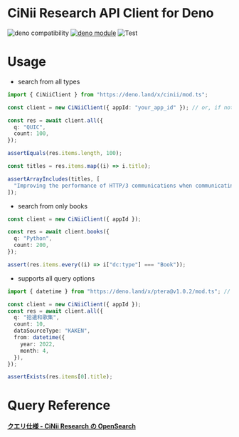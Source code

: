 # CiNii Research API Client for Deno

![deno compatibility](https://shield.deno.dev/deno/^1.24)
[![deno module](https://shield.deno.dev/x/cinii)](https://deno.land/x/cinii])
![Test](https://github.com/p1atdev/cinii/actions/workflows/test.yaml/badge.svg)

# Usage

- search from all types

```ts
import { CiNiiClient } from "https://deno.land/x/cinii/mod.ts";

const client = new CiNiiClient({ appId: "your_app_id" }); // or, if not specified, refer to the environment variable CINII_APP_ID

const res = await client.all({
  q: "QUIC",
  count: 100,
});

assertEquals(res.items.length, 100);

const titles = res.items.map((i) => i.title);

assertArrayIncludes(titles, [
  "Improving the performance of HTTP/3 communications when communicating simultaneously which uses CUBIC TCP and TCP BBR",
]);
```

- search from only books

```ts
const client = new CiNiiClient({ appId });

const res = await client.books({
  q: "Python",
  count: 200,
});

assert(res.items.every((i) => i["dc:type"] === "Book"));
```

- supports all query options

```ts
import { datetime } from "https://deno.land/x/ptera@v1.0.2/mod.ts"; // Date library

const client = new CiNiiClient({ appId });
const res = await client.all({
  q: "拾遺和歌集",
  count: 10,
  dataSourceType: "KAKEN",
  from: datetime({
    year: 2022,
    month: 4,
  }),
});

assertExists(res.items[0].title);
```

# Query Reference

**[クエリ仕様 - CiNii Research の OpenSearch](https://support.nii.ac.jp/ja/cir/r_opensearch#query)**
